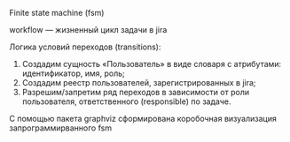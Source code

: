 Finite state machine (fsm)

workflow — жизненный цикл задачи в jira


Логика условий переходов (transitions):

1. Создадим сущность «Пользователь» в виде словаря с атрибутами: идентификатор, имя, роль;
2. Создадим реестр пользователей, зарегистрированных в jira;
3. Разрешим/запретим ряд переходов в зависимости от роли пользователя, ответственного (responsible) по задаче.


С помощью пакета graphviz сформирована коробочная визуализация запрограммирванного fsm